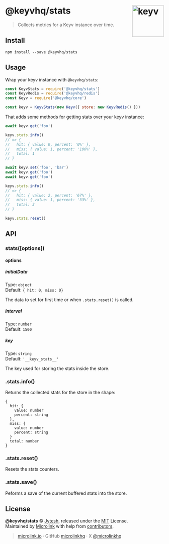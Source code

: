 # @keyvhq/stats [<img width="100" align="right" src="https://keyvhq.js.org/media/logo-sunset.svg" alt="keyv">](https://github.com/microlinkhq/keyv/packages/stats)

> Collects metrics for a Keyv instance over time.

## Install

```shell
npm install --save @keyvhq/stats
```

## Usage

Wrap your keyv instance with `@keyvhq/stats`:

```js
const KeyvStats = require('@keyvhq/stats')
const KeyvRedis = require('@keyvhq/redis')
const Keyv = require('@keyvhq/core')

const keyv = KeyvStats(new Keyv({ store: new KeyvRedis() }))
```

That adds some methods for getting stats over your keyv instance:

```js
await keyv.get('foo')

keyv.stats.info()
// => {
//   hit: { value: 0, percent: '0%' },
//   miss: { value: 1, percent: '100%' },
//   total: 1
// }

await keyv.set('foo', 'bar')
await keyv.get('foo')
await keyv.get('foo')

keyv.stats.info()
// => {
//   hit: { value: 2, percent: '67%' },
//   miss: { value: 1, percent: '33%' },
//   total: 3
// }

keyv.stats.reset()
```

## API

### stats(\[options])

#### options

##### initialData

Type: `object`<br/>
Default: `{ hit: 0, miss: 0}`

The data to set for first time or when `.stats.reset()` is called.

##### interval

Type: `number`<br/>
Default: `1500`

##### key

Type: `string`<br/>
Default: `'__keyv_stats__'`

The key used for storing the stats inside the store.

### .stats.info()

Returns the collected stats for the store in the shape:

```
{
  hit: {
    value: number
    percent: string
  },
  miss: {
    value: number
    percent: string
  }
  total: number
}
```

### .stats.reset()

Resets the stats counters.

### .stats.save()

Peforms a save of the current buffered stats into the store.

## License

**@keyvhq/stats** © [Jytesh](https://github.com/Jytesh), released under the [MIT](https://github.com/microlinkhq/keyvhq/blob/master/LICENSE.md) License.<br/>
Maintained by [Microlink](https://microlink.io) with help from [contributors](https://github.com/microlinkhq/keyvhq/contributors).

> [microlink.io](https://microlink.io) · GitHub [microlinkhq](https://github.com/microlinkhq) · X [@microlinkhq](https://x.com/microlinkhq)
